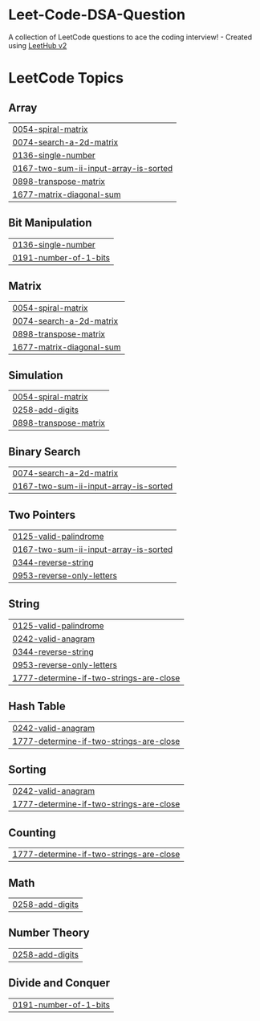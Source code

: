 # Leet-Code-DSA-Question
A collection of LeetCode questions to ace the coding interview! - Created using [LeetHub v2](https://github.com/arunbhardwaj/LeetHub-2.0)

<!---LeetCode Topics Start-->
# LeetCode Topics
## Array
|  |
| ------- |
| [0054-spiral-matrix](https://github.com/prathamesh-6099/LeetCode-DSA-Questions/tree/master/0054-spiral-matrix) |
| [0074-search-a-2d-matrix](https://github.com/prathamesh-6099/LeetCode-DSA-Questions/tree/master/0074-search-a-2d-matrix) |
| [0136-single-number](https://github.com/prathamesh-6099/LeetCode-DSA-Questions/tree/master/0136-single-number) |
| [0167-two-sum-ii-input-array-is-sorted](https://github.com/prathamesh-6099/LeetCode-DSA-Questions/tree/master/0167-two-sum-ii-input-array-is-sorted) |
| [0898-transpose-matrix](https://github.com/prathamesh-6099/LeetCode-DSA-Questions/tree/master/0898-transpose-matrix) |
| [1677-matrix-diagonal-sum](https://github.com/prathamesh-6099/LeetCode-DSA-Questions/tree/master/1677-matrix-diagonal-sum) |
## Bit Manipulation
|  |
| ------- |
| [0136-single-number](https://github.com/prathamesh-6099/LeetCode-DSA-Questions/tree/master/0136-single-number) |
| [0191-number-of-1-bits](https://github.com/prathamesh-6099/LeetCode-DSA-Questions/tree/master/0191-number-of-1-bits) |
## Matrix
|  |
| ------- |
| [0054-spiral-matrix](https://github.com/prathamesh-6099/LeetCode-DSA-Questions/tree/master/0054-spiral-matrix) |
| [0074-search-a-2d-matrix](https://github.com/prathamesh-6099/LeetCode-DSA-Questions/tree/master/0074-search-a-2d-matrix) |
| [0898-transpose-matrix](https://github.com/prathamesh-6099/LeetCode-DSA-Questions/tree/master/0898-transpose-matrix) |
| [1677-matrix-diagonal-sum](https://github.com/prathamesh-6099/LeetCode-DSA-Questions/tree/master/1677-matrix-diagonal-sum) |
## Simulation
|  |
| ------- |
| [0054-spiral-matrix](https://github.com/prathamesh-6099/LeetCode-DSA-Questions/tree/master/0054-spiral-matrix) |
| [0258-add-digits](https://github.com/prathamesh-6099/LeetCode-DSA-Questions/tree/master/0258-add-digits) |
| [0898-transpose-matrix](https://github.com/prathamesh-6099/LeetCode-DSA-Questions/tree/master/0898-transpose-matrix) |
## Binary Search
|  |
| ------- |
| [0074-search-a-2d-matrix](https://github.com/prathamesh-6099/LeetCode-DSA-Questions/tree/master/0074-search-a-2d-matrix) |
| [0167-two-sum-ii-input-array-is-sorted](https://github.com/prathamesh-6099/LeetCode-DSA-Questions/tree/master/0167-two-sum-ii-input-array-is-sorted) |
## Two Pointers
|  |
| ------- |
| [0125-valid-palindrome](https://github.com/prathamesh-6099/LeetCode-DSA-Questions/tree/master/0125-valid-palindrome) |
| [0167-two-sum-ii-input-array-is-sorted](https://github.com/prathamesh-6099/LeetCode-DSA-Questions/tree/master/0167-two-sum-ii-input-array-is-sorted) |
| [0344-reverse-string](https://github.com/prathamesh-6099/LeetCode-DSA-Questions/tree/master/0344-reverse-string) |
| [0953-reverse-only-letters](https://github.com/prathamesh-6099/LeetCode-DSA-Questions/tree/master/0953-reverse-only-letters) |
## String
|  |
| ------- |
| [0125-valid-palindrome](https://github.com/prathamesh-6099/LeetCode-DSA-Questions/tree/master/0125-valid-palindrome) |
| [0242-valid-anagram](https://github.com/prathamesh-6099/LeetCode-DSA-Questions/tree/master/0242-valid-anagram) |
| [0344-reverse-string](https://github.com/prathamesh-6099/LeetCode-DSA-Questions/tree/master/0344-reverse-string) |
| [0953-reverse-only-letters](https://github.com/prathamesh-6099/LeetCode-DSA-Questions/tree/master/0953-reverse-only-letters) |
| [1777-determine-if-two-strings-are-close](https://github.com/prathamesh-6099/LeetCode-DSA-Questions/tree/master/1777-determine-if-two-strings-are-close) |
## Hash Table
|  |
| ------- |
| [0242-valid-anagram](https://github.com/prathamesh-6099/LeetCode-DSA-Questions/tree/master/0242-valid-anagram) |
| [1777-determine-if-two-strings-are-close](https://github.com/prathamesh-6099/LeetCode-DSA-Questions/tree/master/1777-determine-if-two-strings-are-close) |
## Sorting
|  |
| ------- |
| [0242-valid-anagram](https://github.com/prathamesh-6099/LeetCode-DSA-Questions/tree/master/0242-valid-anagram) |
| [1777-determine-if-two-strings-are-close](https://github.com/prathamesh-6099/LeetCode-DSA-Questions/tree/master/1777-determine-if-two-strings-are-close) |
## Counting
|  |
| ------- |
| [1777-determine-if-two-strings-are-close](https://github.com/prathamesh-6099/LeetCode-DSA-Questions/tree/master/1777-determine-if-two-strings-are-close) |
## Math
|  |
| ------- |
| [0258-add-digits](https://github.com/prathamesh-6099/LeetCode-DSA-Questions/tree/master/0258-add-digits) |
## Number Theory
|  |
| ------- |
| [0258-add-digits](https://github.com/prathamesh-6099/LeetCode-DSA-Questions/tree/master/0258-add-digits) |
## Divide and Conquer
|  |
| ------- |
| [0191-number-of-1-bits](https://github.com/prathamesh-6099/LeetCode-DSA-Questions/tree/master/0191-number-of-1-bits) |
<!---LeetCode Topics End-->